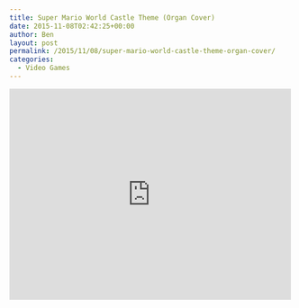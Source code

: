```yaml
---
title: Super Mario World Castle Theme (Organ Cover)
date: 2015-11-08T02:42:25+00:00
author: Ben
layout: post
permalink: /2015/11/08/super-mario-world-castle-theme-organ-cover/
categories:
  - Video Games
---
```


<iframe width="500" height="375" src="https://www.youtube.com/embed/AK4RQg9kEZU?feature=oembed" frameborder="0" allowfullscreen></iframe>

